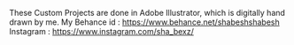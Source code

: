 These Custom Projects are done in Adobe Illustrator, which is digitally hand drawn by me. 
My Behance id : https://www.behance.net/shabeshshabesh
Instagram   :  https://www.instagram.com/sha_bexz/
